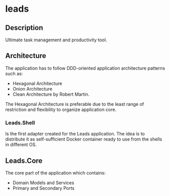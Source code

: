 # leads

## Description
Ultimate task management and productivity tool. 

## Architecture
The application has to follow DDD-oriented application architecture patterns such as:
- Hexagonal Architecture
- Onion Architecture
- Clean Architecture by Robert Martin.

The Hexagonal Architecture is preferable due to the least range of restriction and flexibility to organize application core.

### Leads.Shell
Is the first adapter created for the Leads application. The idea is to distribute it as self-sufficient Docker container ready to use from the shells in different OS.

## Leads.Core
The core part of the application which contains:
- Domain Models and Services
- Primary and Secondary Ports